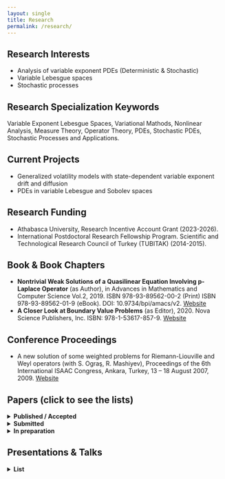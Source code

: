 ```yaml
---
layout: single
title: Research
permalink: /research/
---
```


## Research Interests
- Analysis of variable exponent PDEs (Deterministic & Stochastic)
- Variable Lebesgue spaces
- Stochastic processes

## Research Specialization Keywords
Variable Exponent Lebesgue Spaces, Variational Mathods, Nonlinear Analysis, Measure Theory, Operator Theory, PDEs, Stochastic PDEs, Stochastic Processes and Applications.

## Current Projects
- Generalized volatility models with state-dependent variable exponent drift and diffusion
- PDEs in variable Lebesgue and Sobolev spaces

## Research Funding
- Athabasca University, Research Incentive Account Grant (2023-2026).
- International Postdoctoral Research Fellowship Program. Scientific and Technological Research Council of Turkey (TUBITAK) (2014-2015).

## Book & Book Chapters
- <strong>Nontrivial Weak Solutions of a Quasilinear Equation Involving p-Laplace Operator</strong> (as Author), in Advances in Mathematics and Computer Science Vol.2, 2019. ISBN 978-93-89562-00-2 (Print)
  ISBN 978-93-89562-01-9 (eBook). DOI: 10.9734/bpi/amacs/v2.
  <a href="https://stm1.bookpi.org/index.php/amacs-v2" target="_blank" rel="noopener">Website</a>
- <strong>A Closer Look at Boundary Value Problems</strong> (as Editor), 2020. Nova Science Publishers, Inc. ISBN: 978-1-53617-857-9.
  <a href="https://novapublishers.com/shop/a-closer-look-at-boundary-value-problems/" target="_blank" rel="noopener">Website</a>

## Conference Proceedings
- A new solution of some weighted problems for Riemann-Liouville and Weyl operators (with S. Ograş, R. Mashiyev), Proceedings of the 6th International ISAAC Congress, Ankara, Turkey, 13 – 18 August 2007, 2009.
  <a href="https://www.worldscientific.com/worldscibooks/10.1142/7124#t=toc" target="_blank" rel="noopener">Website</a>

## Papers (click to see the lists)

<!-- (The list is numbered automatically by <ol>…</ol>. Items stay numbered even when the section is collapsed. -->
<!-- (You can add DOI/arXiv/PDF links inside each <li> as needed. -->

<details>
  <summary><strong>Published / Accepted</strong></summary>

  <ol>
    <li><strong>Existence and Multiplicity of Solutions for a Discrete Fourth-Order Boundary Value Problem</strong> (with M. Boroun, S. Heidarkhani), <em>Journal of Nonlinear Evolution Equations and Applications</em>. Accepted (2025).</li>
    <li>
      <strong>Three Solutions for a Double-Phase Variable-Exponent Kirchhoff Problem</strong>, <em>Mathematics</em> 13(15) (2025), 2462.
      <a href="https://www.mdpi.com/2227-7390/13/15/2462" target="_blank" rel="noopener">Website</a>
    </li>
    <li>
      <strong>Singular p(x)-Laplacian equation with application to boundary layer theory</strong>, <em>Applicable Analysis</em> 104(13) (2025), 2546–2566.
      <a href="https://www.tandfonline.com/doi/full/10.1080/00036811.2025.2473492" target="_blank" rel="noopener">Website</a>
    </li>
    <li>
      <strong>On a p(x)–Kirchhoff-type Equation with Singular and Superlinear Nonlinearities</strong>, <em>Differential Equations and Dynamical Systems</em>, 2024.
      <a href="https://link.springer.com/article/10.1007/s12591-024-00702-0" target="_blank" rel="noopener">Website</a>
    </li>
    <li>
      <strong>Existence results for a class of singular p(x)–Kirchhoff equations</strong>, <em>Complex Variables and Elliptic Equations</em> 70(7) (2025), 1222–1253.
      <a href="https://www.tandfonline.com/doi/full/10.1080/17476933.2024.2378316" target="_blank" rel="noopener">Website</a>
    </li>
    <li>
      <strong>On an anisotropic p(·)-Laplace equation with variable singular and sublinear nonlinearities</strong>, <em>Communications in Analysis and Mechanics</em> 16(3) (2024), 554–577.
      <a href="https://www.aimspress.com/article/doi/10.3934/cam.2024026" target="_blank" rel="noopener">Website</a>
    </li>
    <li>
      <strong>On a p(x)-Kirchhoff Problem with Variable Singular and Sublinear Exponents</strong>, <em>Taiwanese Journal of Mathematics</em> 29(2) (2025), 379–402.
      <a href="https://projecteuclid.org/journals/taiwanese-journal-of-mathematics/volume-29/issue-2/On-a-px-Kirchhoff-Problem-with-Variable-Singular-and-Sublinear/10.11650/tjm/240904.full" target="_blank" rel="noopener">Website</a>
    </li>
    <li><strong>Multiple solutions for a class of p(x)–Kirchhoff-type equations</strong> (with S. Heidarkhani, A. Ghobadi), <em>Applied Mathematics E-Notes</em> 22 (2022), 160–168.</li>
    <li><strong>Solutions of Ginzburg–Landau-type equations involving variable exponent</strong>, <em>Thai Journal of Mathematics</em> 20(1) (2022), 369–384.</li>
    <li><strong>Critical points approaches to a nonlocal elliptic problem driven by p(x)–biharmonic operator</strong> (with S. Heidarkhani, S. Moradi), <em>Georgian Mathematical Journal</em> 29(1) (2021), 55–69.</li>
    <li><strong>A Class of Nonlocal Elliptic Equations in Orlicz–Sobolev Spaces</strong> (with B. Suer, V. Turut), <em>Journal of Abstract and Computational Mathematics</em> 6(2) (2021), 16–29.</li>
    <li><strong>On a nonlocal problem with indefinite weights in Orlicz–Sobolev space</strong> (with N. T. Chung), <em>Communications of the Korean Mathematical Society</em> 35(2) (2020), 517–532.</li>
    <li><strong>A variational approach to the existence of infinitely many solutions for difference equations</strong> (with M. K. Moghadam, S. Tersian), <em>Journal of New Research in Mathematics</em> 5(22) (2020), 99–110.</li>
    <li><strong>A topological result for a class of anisotropic difference equations</strong>, <em>Annals of the University of Craiova – Mathematics and Computer Science Series</em> 46(2) (2019), 328–343.</li>
    <li><strong>On some classes of nonlocal problems in Musielak–Sobolev spaces</strong>, <em>Southeast Asian Bulletin of Mathematics</em> 43 (2019), 791–814.</li>
    <li><strong>Positive ground state solutions to a nonlocal singular elliptic problem</strong>, <em>Canadian Journal of Applied Mathematics</em> 1(1) (2019), 1–14.</li>
    <li><strong>On a nonlocal problem involving a nonstandard nonhomogeneous differential operator</strong> (with B. Suer), <em>Journal of Elliptic and Parabolic Equations</em> 5(1) (2019), 47–67.</li>
    <li><strong>On a Robin problem in Orlicz–Sobolev spaces</strong> (with K. Suslu), <em>TWMS Journal of Applied and Engineering Mathematics</em> 9(2) (2019), 246–256.</li>
    <li><strong>Solutions to p(x)–Laplace type equations via nonvariational techniques</strong>, <em>Opuscula Mathematica</em> 38(3) (2018), 291–305.</li>
    <li><strong>Multivalued elliptic operators with nonstandard growth</strong> (with A. Pankov), <em>Advances in Nonlinear Analysis</em> 7(1) (2018), 35–48.</li>
    <li><strong>Existence results to a nonlinear –Laplacian difference equation</strong> (with M. K. Moghadam), <em>Journal of Difference Equations and Applications</em> 23(10) (2017), 1652–1669.</li>
    <li><strong>On a nonlocal Neumann problem in Orlicz–Sobolev spaces</strong>, <em>Journal of Nonlinear Functional Analysis</em> 2017 (2017), Article ID 42, 1–11.</li>
    <li><strong>Existence results for anisotropic discrete boundary value problems</strong>, <em>Electronic Journal of Differential Equations</em> 148 (2016), 1–11.</li>
    <li><strong>On a nonlocal problem involving the generalized anisotropic p(⋅)-Laplace operator</strong>, <em>Annals of the University of Craiova – Mathematics and Computer Science Series</em> 43(2) (2016), 259–272.</li>
    <li><strong>Solutions to a system of –Kirchhoff discrete boundary value problems</strong>, <em>Nonlinear Studies</em> 23(4) (2016), 665–674.</li>
    <li><strong>Existence of solutions for nonlocal problems in Sobolev–Orlicz spaces via Monotone method</strong> (with R. Mashiyev, N. T. Chung), <em>Electronic Journal of Mathematical Analysis and Applications</em> 4(1) (2016), 63–73.</li>
    <li><strong>Positive periodic solutions of nonlinear differential equations system with nonstandard growth</strong> (with R. Ayazoglu), <em>Applied Mathematics Letters</em> 43 (2015), 5–9.</li>
    <li><strong>Nontrivial solutions of discrete nonlinear equations with variable exponent</strong> (with A. Pankov), <em>Journal of Mathematical Analysis and Applications</em> 431 (2015), 22–33.</li>
    <li><strong>Nontrivial weak solutions of a quasilinear equation involving p-Laplace operator</strong>, <em>British Journal of Mathematics & Computer Science</em> 6(2) (2015), 112–118.</li>
    <li><strong>Existence of solutions for fourth-order elliptic equations of Kirchhoff type</strong> (with F. Wang, Y. An), <em>Journal of Mathematical Analysis and Applications</em> 409(1) (2014), 140–146.</li>
    <li><strong>Existence of three solutions for a quasilinear elliptic equation involving the –Laplacian</strong> (with R. Mashiyev), <em>Sarajevo Journal of Mathematics</em> 10(23) (2014), 1–13.</li>
    <li><strong>Existence and uniqueness of solutions of a nonlocal problem involving the –Laplacian</strong> (with R. Mashiyev), <em>Annals of the University of Craiova – Mathematics and Computer Science Series</em> 41(1) (2014), 30–37.</li>
    <li><strong>Existence results for a nonlocal problem involving the p-Laplacian</strong>, <em>Universal Journal of Applied Mathematics</em> 2(3) (2014), 153–159.</li>
    <li><strong>Ni–Serrin type equations arising from capillarity phenomena with non-standard growth</strong>, <em>Boundary Value Problems</em> (2013), Article 55, 1–18.</li>
    <li><strong>Existence and multiplicity of solutions for Dirichlet problems involving the –Laplacian</strong>, <em>Electronic Journal of Differential Equations</em> 14 (2013), 1–99.</li>
    <li><strong>Existence of solutions for an elliptic equation with nonstandard growth</strong> (with R. Mashiyev, B. Cekic), <em>International Journal of Pure and Applied Mathematics</em> 86(1) (2013), 131–139.</li>
    <li><strong>Solutions of a nonlocal elliptic problem involving –Kirchhoff-type equation</strong>, <em>Applied Mathematics</em> 3(2) (2013), 56–60.</li>
    <li><strong>Existence and uniqueness of solutions for a quasilinear elliptic equation involving p-Laplacian</strong> (with R. Mashiyev), <em>International Journal of Differential Equations and Applications</em> 12(2) (2013), 95–102.</li>
    <li><strong>Existence results for a nonlocal problem involving the p(x)-Laplacian</strong>, <em>Pure and Applied Mathematics Journal</em> 2(1) (2013), 20–27.</li>
    <li><strong>Solutions of nonlocal (p₁(x), p₂(x))-Laplacian equations</strong> (with R. Mashiyev), <em>International Journal of Partial Differential Equations</em>, Vol. 2013, Article ID 364251, 7 pages.</li>
    <li><strong>Existence of weak solutions for a nonlocal problem involving the –Laplace operator</strong>, <em>Universal Journal of Applied Mathematics</em> 1(3) (2013), 192–197.</li>
    <li><strong>Solutions of an anisotropic nonlocal problem involving variable exponent</strong> (with R. Mashiyev, B. Cekic), <em>Advances in Nonlinear Analysis</em> 2(3) (2013), 325–338.</li>
    <li><strong>On an elliptic system of p(x)–Kirchhoff-type under Neumann boundary condition</strong> (with Z. Yucedag, R. Mashiyev), <em>Mathematical Modelling and Analysis</em> 17(2) (2012), 161–170.</li>
    <li><strong>p-estimates of vector fields and applications to magnetostatics problems</strong> (with B. Cekic, A. V. Kalinin, R. Mashiyev), <em>Journal of Mathematical Analysis and Applications</em> 389(2) (2012), 838–851.</li>
    <li><strong>Existence and multiplicity of weak solutions for nonuniformly elliptic equations with nonstandard growth</strong> (with R. Mashiyev, B. Cekic, Z. Yucedag), <em>Complex Variables and Elliptic Equations</em> 57(5) (2012), 579–595.</li>
    <li><strong>Existence and multiplicity of solutions of the p(x)-Kirchhoff type equation via genus theory</strong> (with B. Cekic, R. Mashiyev), <em>Mathematical Methods in the Applied Sciences</em> 34(14) (2011), 1751–1759.</li>
    <li><strong>The Nehari manifold approach for a Dirichlet problem involving the p(x)–Laplacian</strong> (with R. Mashiyev, S. Ogras, Z. Yucedag), <em>Journal of the Korean Mathematical Society</em> 47(4) (2010), 845–860.</li>
    <li><strong>Existence of solutions for a class of elliptic systems in ℝ<sup>N</sup> involving the (p, q)-Laplacian</strong> (with S. Ogras, R. Mashiyev, Z. Yucedag), <em>Journal of Inequalities and Applications</em>, Article 612938 (2008).</li>
  </ol>
</details>

<!-- (Optional) add more collapsible groups like this: -->
<details>
  <summary><strong>Submitted</strong></summary>

  <ol>
    <li><strong>Existence results for the Cox–Ingersoll–Ross model with variable exponent diffusion.</strong> <em>Under review.</em></li>
    <li><strong>On the geometric Brownian motion with state-dependent variable exponent diffusion term.</strong> <em>Under review.</em></li>
    <li><strong>Monotone operator methods for a class of nonlocal multi-phase variable exponent problems.</strong> <em>Under review.</em></li>
    <li><strong>Existence and Uniqueness Results for a Singular Elliptic Problem Governed by an Anisotropic (p(⋅), q(⋅))-Kirchhoff-Type Operator.</strong> <em>Under review.</em></li>
    <li><strong>Anisotropic Singular Equation with (p(⋅), q(⋅))-Laplacian Operator and Hardy-type Potential.</strong> <em>Under review.</em></li>
    <li><strong>A topological result for a singular double phase variable exponent problem.</strong> <em>Under review.</em></li>
    <li><strong>Variational and nonvariational solutions for double phase variable exponent problems.</strong> <em>Under review.</em></li>
    <li><strong>Nehari manifold approach for a singular multi-phase variable exponent problem.</strong> <em>Under review.</em></li>
    <li><strong>Anisotropic Variable Exponent Kirchhoff-type Equation with Double Singularity</strong> (with B. Cekic, Z. Yucedag). <em>Under review.</em></li>
    <li><strong>Singular Kirchhoff–Ginzburg–Landau-type Equation with Variable Exponent</strong> (with B. Cekic, Z. Yucedag). <em>Under review.</em></li>
    <li><strong>On a p(x)-Kirchhoff Equation with Double Singularity Exponent</strong> (with B. Cekic, Z. Yucedag). <em>Under review.</em></li>
    <li><strong>Existence results for a class of double phase singular Kirchhoff-type equations with nonstandard growth</strong> (with A. Razani). <em>Under review.</em></li>
  </ol>
</details>


<details>
  <summary><strong>In preparation</strong></summary>
  <ol>
    <li>—</li>
  </ol>
</details>


## Presentations & Talks

<details>
  <summary><strong>List</strong></summary>
  <ol>
    <li><strong>The Regularization method for multivalued elliptic PDEs with variable exponent</strong>, International Conference on Applied Mathematics, University of Craiova, Craiova, Romania, 29-31 October 2020.</li>
    <li><strong>Variational Approach for Analysis of PDEs</strong>, Mathematics Colloquium, Northwestern Polytechnic, Science Department, Grande Prairie, AB, Canada, February, 2020.</li>
  </ol>
</details>




















